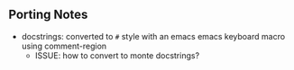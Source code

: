 
## Porting Notes

  - docstrings: converted to `#` style with an emacs emacs keyboard
    macro using comment-region
    - ISSUE: how to convert to monte docstrings?
